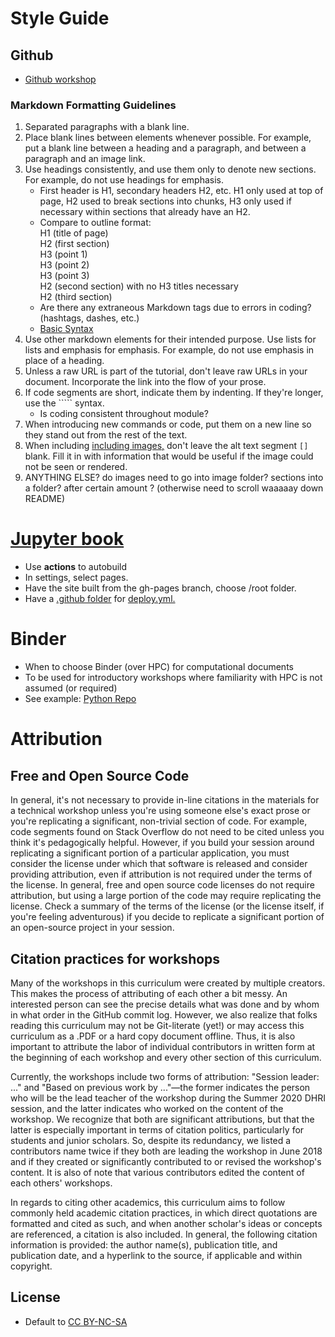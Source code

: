 # Style Guide 

## Github
* [Github workshop](https://southernmethodistuniversity.github.io/git/)

### Markdown Formatting Guidelines  

1. Separated paragraphs with a blank line.
2. Place blank lines between elements whenever possible. For example, put a blank line between a heading and a paragraph, and between a paragraph and an image link.
3. Use headings consistently, and use them only to denote new sections. For example, do not use headings for emphasis.
    * First header is H1, secondary headers H2, etc. H1 only used at top of page, H2 used to break sections into chunks, H3 only used if necessary within sections that already have an H2.   
    * Compare to outline format:  
        H1 (title of page)  
        H2 (first section)  
        H3 (point 1)  
        H3 (point 2)  
        H3 (point 3)  
        H2 (second section) with no H3 titles necessary  
        H2 (third section)  
    * Are there any extraneous Markdown tags due to errors in coding? (hashtags, dashes, etc.)  
    * [Basic Syntax](https://www.markdownguide.org/basic-syntax/)
4. Use other markdown elements for their intended purpose. Use lists for lists and emphasis for emphasis. For example, do not use emphasis in place of a heading.
5. Unless a raw URL is part of the tutorial, don't leave raw URLs in your document. Incorporate the link into the flow of your prose.
6. If code segments are short, indicate them by indenting. If they're longer, use the ````` syntax.
    * Is coding consistent throughout module?  
7. When introducing new commands or code, put them on a new line so they stand out from the rest of the text.
8. When including [including images,](https://www.markdownguide.org/basic-syntax/#images-1) don't leave the alt text segment `[]` blank. Fill it in with information that would be useful if the image could not be seen or rendered.
9. ANYTHING ELSE? do images need to go into image folder? sections into a folder? after certain amount ? (otherwise need to scroll waaaaay down README)



# [Jupyter book](https://jupyterbook.org/en/stable/intro.html)
* Use **actions** to autobuild
* In settings, select pages. 
* Have the site built from the gh-pages branch, choose /root folder.
* Have a [.github folder](https://github.com/SouthernMethodistUniversity/styleguide/tree/main/.github/workflows) for [deploy.yml.](https://github.com/SouthernMethodistUniversity/styleguide/blob/main/.github/workflows/deploy.yml)


# Binder
* When to choose Binder (over HPC) for computational documents
* To be used for introductory workshops where familiarity with HPC is not assumed (or required) 
* See example: [Python Repo](https://github.com/SouthernMethodistUniversity/pythonintro)


# Attribution
## Free and Open Source Code

In general, it's not necessary to provide in-line citations in the materials for a technical workshop unless you're using someone else's exact prose or you're replicating a significant, non-trivial section of code. For example, code segments found on Stack Overflow do not need to be cited unless you think it's pedagogically helpful. However, if you build your session around replicating a significant portion of a particular application, you must consider the license under which that software is released and consider providing attribution, even if attribution is not required under the terms of the license. In general, free and open source code licenses do not require attribution, but using a large portion of the code may require replicating the license. Check a summary of the terms of the license (or the license itself, if you're feeling adventurous) if you decide to replicate a significant portion of an open-source project in your session.

## Citation practices for workshops

Many of the workshops in this curriculum were created by multiple creators. This makes the process of attributing of each other a bit messy. An interested person can see the precise details what was done and by whom in what order in the GitHub commit log. However, we also realize that folks reading this curriculum may not be Git-literate (yet!) or may access this curriculum as a .PDF or a hard copy document offline. Thus, it is also important to attribute the labor of individual contributors in written form at the beginning of each workshop and every other section of this curriculum. 

Currently, the workshops include two forms of attribution: "Session leader: ..." and "Based on previous work by ..."—the former indicates the person who will be the lead teacher of the workshop during the Summer 2020 DHRI session, and the latter indicates who worked on the content of the workshop. We recognize that both are significant attributions, but that the latter is especially important in terms of citation politics, particularly for students and junior scholars. So, despite its redundancy, we listed a contributors name twice if they both are leading the workshop in June 2018 and if they created or significantly contributed to or revised the workshop's content. It is also of note that various contributors edited the content of each others' workshops.  

In regards to citing other academics, this curriculum aims to follow commonly held academic citation practices, in which direct quotations are formatted and cited as such, and when another scholar's ideas or concepts are referenced, a citation is also included. In general, the following citation information is provided: the author name(s), publication title, and publication date, and a hyperlink to the source, if applicable and within copyright.  

## License
- Default to [CC BY-NC-SA](https://creativecommons.org/share-your-work/cclicenses/)
